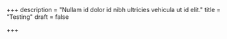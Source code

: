 +++
description = "Nullam id dolor id nibh ultricies vehicula ut id elit."
title = "Testing"
draft = false

+++
